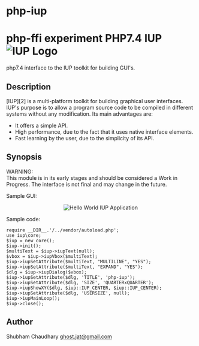 # php-iup
php-ffi experiment
PHP7.4 IUP ![IUP Logo](logotype/logo_32x32.png)
=========
php7.4 interface to the IUP toolkit for building GUI's.

Description
-----------
[IUP][2] is a multi-platform toolkit for
building graphical user interfaces. IUP's purpose is to allow a program
source code to be compiled in different systems without any modification.
Its main advantages are:

* It offers a simple API.
* High performance, due to the fact that it uses native interface elements.
* Fast learning by the user, due to the simplicity of its API.

Synopsis
--------
WARNING:  
This module is in its early stages and should be considered a Work in Progress.
The interface is not final and may change in the future.  

Sample GUI:

<p align="center">
<img src="https://raw.github.com/ghostjat/php-iup/master/examples/menu.jpg" alt="Hello World IUP Application"/>
</p>

Sample code:

```<?php
require __DIR__.'/../vendor/autoload.php';
use iup\core;
$iup = new core();
$iup->init();
$multiText = $iup->iupText(null);
$vbox = $iup->iupVbox($multiText);
$iup->iupSetAttribute($multiText, "MULTILINE", "YES");
$iup->iupSetAttribute($multiText, "EXPAND", "YES");
$dlg = $iup->iupDialog($vbox);
$iup->iupSetAttribute($dlg, 'TITLE', 'php-iup');
$iup->iupSetAttribute($dlg, 'SIZE', 'QUARTERxQUARTER');
$iup->iupShowXY($dlg, $iup::IUP_CENTER, $iup::IUP_CENTER);
$iup->iupSetAttribute($dlg, 'USERSIZE', null);
$iup->iupMainLoop();
$iup->close();
```
Author
------
Shubham Chaudhary <ghost.jat@gmail.com>
